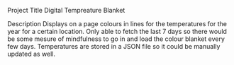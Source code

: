 Project Title
Digital Tempreature Blanket

Description
Displays on a page colours in lines for the temperatures for the year for a certain location. 
Only able to fetch the last  7 days so there would be some mesure of mindfulness to go in and load the colour blanket every few days. 
Temperatures are stored in a JSON file so it could be manually updated as well. 

